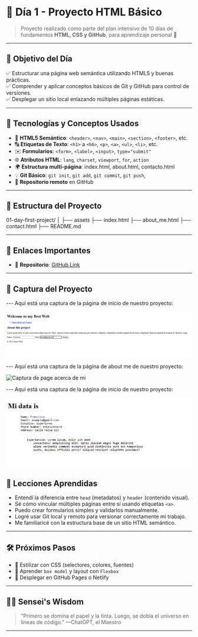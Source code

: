 # 📅 Día 1 - Proyecto HTML Básico

> Proyecto realizado como parte del plan intensivo de 10 días de fundamentos **HTML, CSS y GitHub**, para aprendizaje personal 🚀

---

## 📌 Objetivo del Día
✅ Estructurar una página web semántica utilizando HTML5 y buenas prácticas.  
✅ Comprender y aplicar conceptos básicos de Git y GitHub para control de versiones.  
✅ Desplegar un sitio local enlazando múltiples páginas estáticas.

---

## 🧠 Tecnologías y Conceptos Usados

- 🧩 **HTML5 Semántico**: `<header>`, `<nav>`, `<main>`, `<section>`, `<footer>`, etc.
- 🔠 **Etiquetas de Texto**: `<h1>` a `<h6>`, `<p>`, `<a>`, `<ul>`, `<li>`, etc.
- ✉️ **Formularios**: `<form>`, `<label>`, `<input>`, `type="submit"`
- 🌐 **Atributos HTML**: `lang`, `charset`, `viewport`, `for`, `action`
- 🌍 **Estructura multi-página**: index.html, about.html, contacto.html
- 💡 **Git Básico**: `git init`, `git add`, `git commit`, `git push`, 
- 🔗 **Repositorio remoto** en GitHub

---

## 📂 Estructura del Proyecto
01-day-first-project/
│
├── assets
├── index.html
├── about_me.html
├── contact.html
├── README.md

---

## 🔗 Enlaces Importantes

- 🚀 **Repositorio**: [GitHub Link](https://github.com/franciscoriquelmegithub/01-day-first-project)


---

## 📸 Captura del Proyecto

--- Aquí está una captura de la página de inicio de nuestro proyecto:

![Captura de page principal](./assets/home.png)

--- Aquí está una captura de la página de about me de nuestro proyecto:

![Captura de page acerca de mi](./assets/about_me.png)


--- Aquí está una captura de la página de inicio de nuestro proyecto:

![Captura de page contacto](./assets/contact.png)

## 🧭 Lecciones Aprendidas

- Entendí la diferencia entre `head` (metadatos) y `header` (contenido visual).
- Sé cómo vincular múltiples páginas entre sí usando etiquetas `<a>`.
- Puedo crear formularios simples y validarlos manualmente.
- Logré usar Git local y remoto para versionar correctamente mi trabajo.
- Me familiaricé con la estructura base de un sitio HTML semántico.

---

## 🛠️ Próximos Pasos

- 🌈 Estilizar con CSS (selectores, colores, fuentes)
- 🧱 Aprender `box model` y layout con `Flexbox`
- 🔄 Desplegar en GitHub Pages o Netlify

---

## 🧙‍♂️ Sensei's Wisdom

> "Primero se domina el papel y la tinta. Luego, se dobla el universo en líneas de código." —ChatGPT, el Maestro

---

